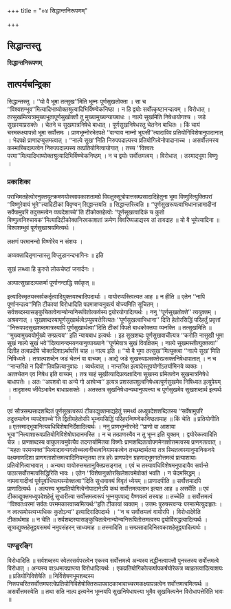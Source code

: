+++
title = "०४ सिद्धान्तनिरूपणम्"

+++


## सिद्धान्तस्तु

**सिद्धान्तनिरूपणम्**

## **तात्पर्यचन्द्रिका**

सिद्धान्तस्तु । ‘‘यो वै भूमा तत्सुख’’मिति भूम्नः पूर्णसुखतोक्ता । सा च ‘‘विश्वशम्भुव’’मित्यादिभाष्योक्तश्रुत्यादिभिर्विष्ण्वेकनिष्ठा । न हि द्वयोः सर्वोत्कृष्टानन्दत्वम् । विरोधात् । तत्सुखमित्यत्रामुख्यभूतापूर्णसुखोक्तौ तु मुख्यामुख्यन्यायबाधः । नाल्पे सुखमिति निषेधायोगश्च । जडे सुखस्याप्रसक्तेः । चेतने च सुखमात्रनिषेधे बाधात् । पूर्णसुखनिषेधस्तु चेतनेन बाधितः । किं चायं चरमकक्ष्यापन्नो भूमा सर्वोत्तमः । प्राणभूम्नोरभेदपक्षे ‘‘वाग्वाव नाम्नो भूयसी’’त्यादाविव प्रतियोगिविशेषानुपादानात् । भेदपक्षे प्राणादप्युत्तमत्वात् । ‘‘नाल्पे सुख’’मिति निरुपपदाल्पस्य प्रतियोगित्वेनोपादानाच्च । असर्वोत्तमस्य कस्माच्चिदल्पत्वेन निरुपपदाल्पस्य तत्प्रतियोगित्वायोगात् । तच्च ‘‘विश्वतः परमा’’मित्यादिभाष्योक्तश्रुत्यादिभिर्विष्ण्वेकनिष्ठम् । न च द्वयोः सर्वोत्तमत्वम् । विरोधात् । तस्माद्भूमा विष्णुः ।

### **प्रकाशिका**

पराभिमतहेत्वोरनुक्तयुत्क्रमणयोस्सावकाशतामग्रे विवक्षुस्सूत्रोपात्तसम्प्रसादादिहेतुना भूमा विष्णुरित्युक्तिपरां ‘‘विष्णुरेवायं भूमे’’त्यादिटीकां विवृण्वन् सिद्धान्तयति ॥ सिद्धान्तस्त्विति ॥ ‘‘पूर्णसुखरूपत्वाभिधानान्नामादीनां सर्वेषामुपरि तदुत्तमत्वेन व्यपदेशाच्चे’’ति टीकोक्तहेत्वोः ‘‘पूर्णसुखत्वादिकं च कुतो विष्णुत्वनिश्चायक’’मित्यादिटीकोक्तनिरवकाशतां क्रमेण विवरिष्यन्नाद्यस्य तां तावदाह ॥ यो वै भूमेत्यादिना ॥ विश्वशम्भुवं पूर्णसुखाश्रयमित्यर्थः ।

लक्षणं परमानन्दो विष्णोरेव न संशयः ।

अव्यक्तादितृणान्तास्तु विप्लुडानन्दभागिनः ॥ इति

सुखं लब्ध्वा हि कुरुते लोकचेष्टां जनार्दनः ।

अल्पात्सुखादल्पकर्मा पूर्णानन्दाद्धि सर्वकृत् ॥

इत्यादिस्मृतयस्सर्वकर्तृत्वादियुक्तयश्चादिपदार्थाः । वायोरप्यस्त्वित्यत आह ॥ न हीति ॥ एतेन ‘‘नापि पूर्णानन्दत्व’’मिति टीकायां विरोधादिति पदमत्राप्यनुवर्त्य योज्यमिति सूचितम् । सर्वशब्दस्यासङ्कुचितत्वेनान्योन्यनिरूपितोत्कर्षस्य द्वयोरयोगादित्यर्थः । ननु ‘‘पूर्णसुखतोक्ते’’ त्ययुक्तम् । अश्रवणात् । सुखशब्दस्यापूर्णसुखार्थत्वेऽप्युपपत्तेरित्यतः ‘‘पूर्णसुखत्वाभिधाना’’ दिति हेतोरसिद्धिं परिहर्तुं प्रवृत्तां ‘‘निरूपपदसुखशब्दमात्रस्यापि पूर्णसुखार्थत्वा’’दिति टीकां विपक्षे बाधकोक्तया व्यनक्ति ॥ तत्सुखमिति ॥ ‘‘मुख्यामुख्ययोर्मुख्ये सम्प्रत्यय’’ इति न्यायबाध इत्यर्थः । इह सुखशब्दः पूर्णसुखवाचीत्यत्र ‘‘करोति नासुखी भूमा सुखं नाल्पे सुखं भवे’’दित्यानन्दमयनयानुव्याख्याने ‘‘पूर्णमेवात्र सुखं विवक्षितम् । नाल्पे सुखमस्तीत्युक्तत्वा’’ दितीह तत्वप्रदीपे चोक्तदिशाऽर्थापत्तिं चाह ॥ नाल्प इति ॥ ‘‘यो वै भूमा तत्सुख’’मित्युक्त्वा ‘‘नाल्पे सुख’’मिति निषिध्यते । तत्राल्पशब्देन जडं चेतनं वा वाच्यम् । आद्ये जडे सुखस्याप्रसक्तेरप्रसक्तनिषेधापातात् । न च ‘‘नान्तरिक्षे न दिवी’’तिवन्नित्यानुवादः । व्यर्थत्वात् । नान्तरिक्ष इत्यादेस्तूपयोगोंऽतर्यामिनये व्यक्तः । अतश्चेतन एव निषेध इति वाच्यम् । तत्र चाहं सुखीत्यादिप्रत्यक्षादिना सुखस्य प्रमितत्वेन सुखमात्रनिषेधे बाधापत्तेः । अतः ‘‘अपशवो वा अन्ये गो अश्वेभ्य’’ इत्यत्र प्रशस्तपशुत्वनिषेधवत्पूर्णसुखमेव निषिध्यत इत्युपेयम् । तादृशस्य जीवेऽभावेन बाधाप्रसक्तेः । अतस्तत्र सुखनिषेधान्यथानुपपत्त्या च पूर्णसुखमेव सुखशब्दार्थ इत्यर्थः ।

एवं सौत्रसम्प्रसादशब्दितं पूर्णसुखत्वरूपं टीकाद्युक्तमाद्यहेतुं समर्थ्य अध्युपदेशशब्दितस्य ‘‘सर्वेषामुपरि तदुत्तमत्वेन व्यपदेशाच्चे’’ति द्वितीयहेतोरपि भूम्नयसिद्धिं परिहरन्विष्ण्वेकनिष्ठतामाह ॥ किं चेति ॥ प्रतियोगीति ॥ एतस्माद्भूयानित्यवधिविशेषानिर्देशादित्यर्थः । ननु प्राणभूम्नोरभेदे ‘‘प्राणो वा आशाया भूया’’नित्याशारूपप्रतियोगिविशेषोपादानमस्ति । न च तत्प्राणस्यैव न तु भूम्न इति युक्तम् । द्वयोरेकत्वादिति चेन्न । प्राणशब्दस्य वायुपरत्वमुपेत्यैव तदन्तर्यामितया विष्णोः प्राणशब्दितत्वोपगमेनाशोत्तमत्वस्य प्राणगतत्वात् । ‘‘महतः परमव्यक्त’’मित्यादावन्यगतोच्चत्वनीचत्वनियामकत्वेन तच्छब्दार्थतया तत्र स्थितत्वस्यानुमानिकनये वक्ष्यमाणदिशा प्राणगताशोत्तमत्वादिनियन्तृतया तत्र हरेः प्राणपदेन ग्रहणाद्भूमगतोत्तमत्वं प्रत्याशायाः प्रतियोगित्वाभावात् । अन्यथा वायोरुत्तमतानुक्तिप्रसङ्गात् । एवं च तस्यावधिविशेषमनुपादायैव सर्वान्ते पाठात्सर्वोत्तमत्वसिद्धिरिति भावः । एतेन ‘‘विशेषानुक्तेरखिलेशत्वमेवोक्तं भवति । न चेदमसिद्धम् । नामवागादीनां पूर्वपूर्वाधिपत्यस्योक्तत्वा’’दिति सुधावाक्यं विवृतं ध्येयम् ॥ प्राणादपीति ॥ सर्वोत्तमादपि प्राणादित्यर्थः । अल्पस्य भूमप्रतियोगित्वेनोपादानेऽपि कथं सर्वोत्तमत्वलाभ इत्यत आह ॥ असर्वेति ॥ एवं टीकाद्युक्तमध्युपदेशहेतुं सुधारीत्या सर्वोत्तमत्वरूपं भूम्नयुपपाद्य वैष्णवत्वं तस्याह ॥ तच्चेति ॥ सर्वोत्तमत्वं ‘‘विश्वतःपरमां सर्वतः परममकारवाच्यमित्यर्थः’’इति टीकायां व्यक्तम् । उत्तमः पुरुषस्त्वन्यः परमात्मेत्युदाहृतः । न त्वत्समोस्त्यभ्यधिकः कुतोऽन्य’’ इत्यादिरादिपदार्थः । ‘‘न च सर्वोत्तमत्वं वायोरपि । विरोधादेवेति टीकार्थमाह ॥ न चेति ॥ सर्वशब्दस्यासङ्कुचितत्वेनान्योन्यनिरूपितोत्तमत्वस्य द्वयोर्विरुद्धत्वादित्यर्थः । सूत्राद्युक्तहेतुद्वयसमर्थ नमुपसंहरन् साध्यमाह ॥ तस्मादिति ॥ सम्प्रसादादिनिरवकाशहेतुद्वयादित्यर्थः ।

### **पाण्डुरङ्गि**

विरोधादिति ॥ सर्वशब्दस्य स्वेतरसर्वपरत्वेन एकस्य सर्वोत्तमत्वे अन्यस्य तद्धीनत्वापत्तौ पुनस्तस्य सर्वोत्तमत्वे विरोधात् । अन्यस्य वाऽधमत्वप्राप्त्या विरोधादित्यर्थः । एकप्रतियोगिकोत्कर्षापकर्षयोरेकत्र व्याहतत्वादित्याशयः ॥ प्रतियोगिविशेषेति ॥ निर्विशेषणभूमशब्दस्य निरूपचरितसर्वोत्तमपरत्वेप्रतियोगिविशेषोक्तिरूपापवादकाभावाच्चरमकक्ष्यापन्नत्वेन सर्वोत्तमत्वमित्यर्थः ॥ असर्वोत्तमस्येति ॥ तथा सति नाल्प इत्यनेन भूम्नयपि सुखनिषेधापत्त्या भूमैव सुखमित्यनेन विरोधापत्तेरिति भावः ॥

